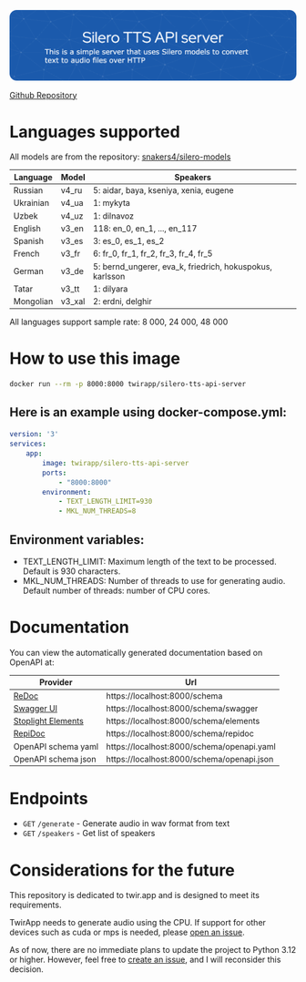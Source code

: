 <!-- Created in https://leviarista.github.io/github-profile-header-generator/ -->
![Header](.github/header.png)

[Github Repository](https://github.com/TwirApp/silero-tts-api-server)

# Languages supported

All models are from the repository: [snakers4/silero-models](https://github.com/snakers4/silero-models)

| Language | Model | Speakers |
|--------|--------|--------|
| Russian | v4_ru | 5: aidar, baya, kseniya, xenia, eugene |
| Ukrainian | v4_ua | 1: mykyta |
| Uzbek | v4_uz | 1: dilnavoz | 
| English | v3_en | 118: en_0, en_1, ..., en_117 |
| Spanish | v3_es | 3: es_0, es_1, es_2 |
| French | v3_fr | 6: fr_0, fr_1, fr_2, fr_3, fr_4, fr_5 | 
| German | v3_de | 5: bernd_ungerer, eva_k, friedrich, hokuspokus, karlsson | 
| Tatar | v3_tt | 1: dilyara | 
| Mongolian | v3_xal | 2: erdni, delghir | 

All languages support sample rate: 8 000, 24 000, 48 000

# How to use this image
```bash
docker run --rm -p 8000:8000 twirapp/silero-tts-api-server
```

## Here is an example using docker-compose.yml:
```yml
version: '3'
services:
    app:
        image: twirapp/silero-tts-api-server
        ports:
            - "8000:8000"
        environment:
            - TEXT_LENGTH_LIMIT=930
            - MKL_NUM_THREADS=8
```

## Environment variables:

- TEXT_LENGTH_LIMIT: Maximum length of the text to be processed. Default is 930 characters.
- MKL_NUM_THREADS: Number of threads to use for generating audio. Default number of threads: number of CPU cores.

# Documentation
You can view the automatically generated documentation based on OpenAPI at:

| Provider | Url |
|--------|--------|
| [ReDoc](https://redocly.com/redoc) | https://localhost:8000/schema |
| [Swagger UI](https://swagger.io) | https://localhost:8000/schema/swagger |
| [Stoplight Elements](https://stoplight-site.webflow.io/open-source/elements) | https://localhost:8000/schema/elements |
| [RepiDoc](https://rapidocweb.com) | https://localhost:8000/schema/repidoc |
| OpenAPI schema yaml | https://localhost:8000/schema/openapi.yaml |
| OpenAPI schema json | https://localhost:8000/schema/openapi.json |

# Endpoints

- `GET` `/generate` - Generate audio in wav format from text
- `GET` `/speakers` - Get list of speakers

# Considerations for the future
This repository is dedicated to twir.app and is designed to meet its requirements.

TwirApp needs to generate audio using the CPU. If support for other devices such as cuda or mps is needed, please [open an issue](https://github.com/twirapp/silero-tts-api-server/issues/new?title=Support%20for%20%60cuba%60%20and%20%60mps%60%20devices).

As of now, there are no immediate plans to update the project to Python 3.12 or higher. However, feel free to [create an issue](https://github.com/twirapp/silero-tts-api-server/issues/new?title=Support%20python%203.12%20and%20higher), and I will reconsider this decision.
